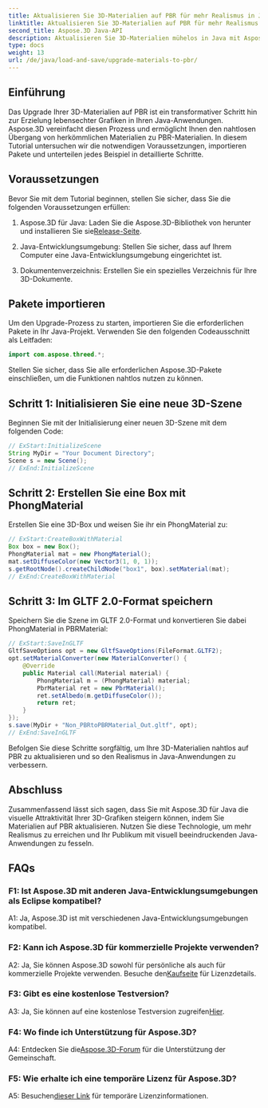 ```yaml
---
title: Aktualisieren Sie 3D-Materialien auf PBR für mehr Realismus in Java mit Aspose.3D
linktitle: Aktualisieren Sie 3D-Materialien auf PBR für mehr Realismus in Java mit Aspose.3D
second_title: Aspose.3D Java-API
description: Aktualisieren Sie 3D-Materialien mühelos in Java mit Aspose.3D auf PBR. Erzielen Sie einen verbesserten Realismus für fesselnde Bilder.
type: docs
weight: 13
url: /de/java/load-and-save/upgrade-materials-to-pbr/
---
```

## Einführung

Das Upgrade Ihrer 3D-Materialien auf PBR ist ein transformativer Schritt hin zur Erzielung lebensechter Grafiken in Ihren Java-Anwendungen. Aspose.3D vereinfacht diesen Prozess und ermöglicht Ihnen den nahtlosen Übergang von herkömmlichen Materialien zu PBR-Materialien. In diesem Tutorial untersuchen wir die notwendigen Voraussetzungen, importieren Pakete und unterteilen jedes Beispiel in detaillierte Schritte.

## Voraussetzungen

Bevor Sie mit dem Tutorial beginnen, stellen Sie sicher, dass Sie die folgenden Voraussetzungen erfüllen:

1.  Aspose.3D für Java: Laden Sie die Aspose.3D-Bibliothek von herunter und installieren Sie sie[Release-Seite](https://releases.aspose.com/3d/java/).

2. Java-Entwicklungsumgebung: Stellen Sie sicher, dass auf Ihrem Computer eine Java-Entwicklungsumgebung eingerichtet ist.

3. Dokumentenverzeichnis: Erstellen Sie ein spezielles Verzeichnis für Ihre 3D-Dokumente.

## Pakete importieren

Um den Upgrade-Prozess zu starten, importieren Sie die erforderlichen Pakete in Ihr Java-Projekt. Verwenden Sie den folgenden Codeausschnitt als Leitfaden:

```java
import com.aspose.threed.*;
```

Stellen Sie sicher, dass Sie alle erforderlichen Aspose.3D-Pakete einschließen, um die Funktionen nahtlos nutzen zu können.

## Schritt 1: Initialisieren Sie eine neue 3D-Szene

Beginnen Sie mit der Initialisierung einer neuen 3D-Szene mit dem folgenden Code:

```java
// ExStart:InitializeScene
String MyDir = "Your Document Directory";
Scene s = new Scene();
// ExEnd:InitializeScene
```

## Schritt 2: Erstellen Sie eine Box mit PhongMaterial

Erstellen Sie eine 3D-Box und weisen Sie ihr ein PhongMaterial zu:

```java
// ExStart:CreateBoxWithMaterial
Box box = new Box();
PhongMaterial mat = new PhongMaterial();
mat.setDiffuseColor(new Vector3(1, 0, 1));
s.getRootNode().createChildNode("box1", box).setMaterial(mat);
// ExEnd:CreateBoxWithMaterial
```

## Schritt 3: Im GLTF 2.0-Format speichern

Speichern Sie die Szene im GLTF 2.0-Format und konvertieren Sie dabei PhongMaterial in PBRMaterial:

```java
// ExStart:SaveInGLTF
GltfSaveOptions opt = new GltfSaveOptions(FileFormat.GLTF2);
opt.setMaterialConverter(new MaterialConverter() {
    @Override
    public Material call(Material material) {
        PhongMaterial m = (PhongMaterial) material;
        PbrMaterial ret = new PbrMaterial();
        ret.setAlbedo(m.getDiffuseColor());
        return ret;
    }
});
s.save(MyDir + "Non_PBRtoPBRMaterial_Out.gltf", opt);
// ExEnd:SaveInGLTF
```

Befolgen Sie diese Schritte sorgfältig, um Ihre 3D-Materialien nahtlos auf PBR zu aktualisieren und so den Realismus in Java-Anwendungen zu verbessern.

## Abschluss

Zusammenfassend lässt sich sagen, dass Sie mit Aspose.3D für Java die visuelle Attraktivität Ihrer 3D-Grafiken steigern können, indem Sie Materialien auf PBR aktualisieren. Nutzen Sie diese Technologie, um mehr Realismus zu erreichen und Ihr Publikum mit visuell beeindruckenden Java-Anwendungen zu fesseln.

## FAQs

### F1: Ist Aspose.3D mit anderen Java-Entwicklungsumgebungen als Eclipse kompatibel?

A1: Ja, Aspose.3D ist mit verschiedenen Java-Entwicklungsumgebungen kompatibel.

### F2: Kann ich Aspose.3D für kommerzielle Projekte verwenden?

 A2: Ja, Sie können Aspose.3D sowohl für persönliche als auch für kommerzielle Projekte verwenden. Besuche den[Kaufseite](https://purchase.aspose.com/buy) für Lizenzdetails.

### F3: Gibt es eine kostenlose Testversion?

 A3: Ja, Sie können auf eine kostenlose Testversion zugreifen[Hier](https://releases.aspose.com/).

### F4: Wo finde ich Unterstützung für Aspose.3D?

 A4: Entdecken Sie die[Aspose.3D-Forum](https://forum.aspose.com/c/3d/18) für die Unterstützung der Gemeinschaft.

### F5: Wie erhalte ich eine temporäre Lizenz für Aspose.3D?

 A5: Besuchen[dieser Link](https://purchase.aspose.com/temporary-license/) für temporäre Lizenzinformationen.